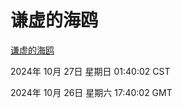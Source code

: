 # 谦虚的海鸥
[谦虚的海鸥](http://219.139.197.74:56308/qxdho/course/base/hotlink/index.php)

2024年 10月 27日 星期日 01:40:02 CST

2024年 10月 26日 星期六 17:40:02 GMT
